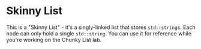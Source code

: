 # Skinny List

This is a "Skinny List" - it's a singly-linked list  that stores `std::string`s.
Each node  can only hold  a single `std::string`.  You can use it  for reference
while you're working on the Chunky List lab.
